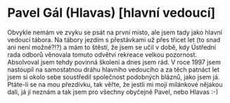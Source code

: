 
# Pavel Gál (Hlavas) [hlavní vedoucí]

Obvykle nemám ve zvyku se psát na první místo, ale jsem tady jako hlavní vedoucí tábora. Na tábory jezdím s přestávkami už přes třicet let (to snad ani není možné?!?) a mám to štěstí, že jsem se učil v době, kdy Ústřední rada odborů věnovala tomuto odvětví rekreace velkou pozornost. Absolvoval jsem tehdy povinná školení a dnes jsem rád. V roce 1997 jsem nastoupil na samostatnou dráhu hlavního vedoucího a za těch patnáct let jsem si okolo sebe soustředil společnost podobných bláznů, jako jsem já. Ptáte-li se na mou přezdívku, tak věřte, že jestli mi moji milánkové nějakou dali, já jí neznám a tak jsem pro všechny obyčejně Pavel, nebo Hlavas :-)
